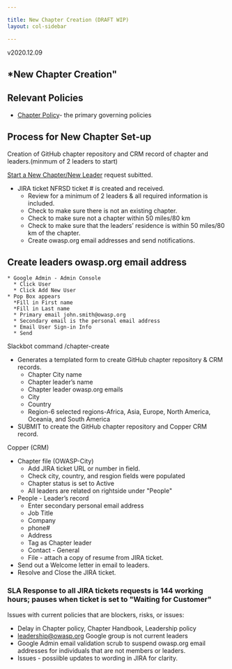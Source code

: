 ```yaml
---

title: New Chapter Creation (DRAFT WIP)
layout: col-sidebar

---
```

v2020.12.09
## *New Chapter Creation"

## Relevant Policies

* [Chapter Policy](https://owasp.org/www-policy/operational/chapters)- the primary governing policies

## Process for New Chapter Set-up 
Creation of GitHub chapter repository and CRM record of chapter and leaders.(minmum of 2 leaders to start)

[Start a New Chapter/New Leader](https://owasporg.atlassian.net/servicedesk/customer/portal/7/group/18/create/73) request subitted.
* JIRA ticket NFRSD ticket # is created and received.
  * Review for a minimum of 2 leaders & all required information is included.
  * Check to make sure there is not an existing chapter.
  * Check to make sure not a chapter within 50 miles/80 km  
  * Check to make sure that the leaders’ residence is within 50 miles/80 km of the chapter.
  * Create owasp.org email addresses and send notifications.
  
## Create leaders owasp.org email address
    * Google Admin - Admin Console
      * Click User
      * Click Add New User
    * Pop Box appears
      *Fill in First name
      *Fill in Last name
      * Primary email john.smith@owasp.org
      * Secondary email is the personal email address 
      * Email User Sign-in Info
      * Send   
    
Slackbot command /chapter-create
*  Generates a templated form to create GitHub chapter repository & CRM records.
   * Chapter City name
   * Chapter leader’s name
   * Chapter leader owasp.org emails
   * City
   * Country
   * Region-6 selected regions-Africa, Asia, Europe, North America, Oceania, and South America
*  SUBMIT to create the GitHub chapter repository and Copper CRM record.

Copper (CRM)
* Chapter file (OWASP-City) 
  * Add JIRA ticket URL or number in field.
  * Check city, country, and resgion fields were populated
  * Chapter status is set to Active
  * All leaders are related on rightside under "People"
* People - Leader’s record 
   * Enter secondary personal email address
   * Job Title
   * Company
   * phone#
   * Address
   * Tag as Chapter leader
   * Contact - General
   * File - attach a copy of resume from JIRA ticket.
* Send out a Welcome letter in email to leaders.
* Resolve and Close the JIRA ticket. 

### SLA Response to all JIRA tickets requests is 144 working hours; pauses when ticket is set to "Waiting for Customer"

Issues with current policies that are blockers, risks, or issues:
* Delay in Chapter policy, Chapter Handbook, Leadership policy 
* leadership@owasp.org Google group is not current leaders
* Google Admin email validation scrub to suspend owasp.org email addresses for individuals that are not members or leaders.
* Issues - possiible updates to wording in JIRA for clarity. 
